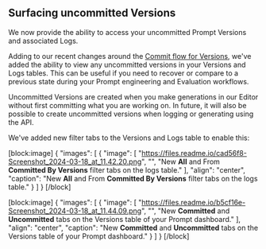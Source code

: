 ## Surfacing uncommitted Versions

We now provide the ability to access your uncommitted Prompt Versions and associated Logs.

Adding to our recent changes around the [Commit flow for Versions](https://docs.humanloop.com/changelog/prompts-and-committing-prompt-versions), we've added the ability to view any uncommitted versions in your Versions and Logs tables. This can be useful if you need to recover or compare to a previous state during your Prompt engineering and Evaluation workflows.

Uncommitted Versions are created when you make generations in our Editor without first committing what you are working on. In future, it will also be possible to create uncommitted versions when logging or generating using the API. 

We've added new filter tabs to the Versions and Logs table to enable this:

[block:image]
{
  "images": [
    {
      "image": [
        "https://files.readme.io/cad56f8-Screenshot_2024-03-18_at_11.42.20.png",
        "",
        "New **All** and From **Committed By Versions** filter tabs on the logs table."
      ],
      "align": "center",
      "caption": "New **All** and From **Committed By Versions** filter tabs on the logs table."
    }
  ]
}
[/block]


[block:image]
{
  "images": [
    {
      "image": [
        "https://files.readme.io/b5cf16e-Screenshot_2024-03-18_at_11.44.09.png",
        "",
        "New **Committed** and **Uncommitted** tabs on the Versions table of your Prompt dashboard."
      ],
      "align": "center",
      "caption": "New **Committed** and **Uncommitted** tabs on the Versions table of your Prompt dashboard."
    }
  ]
}
[/block]